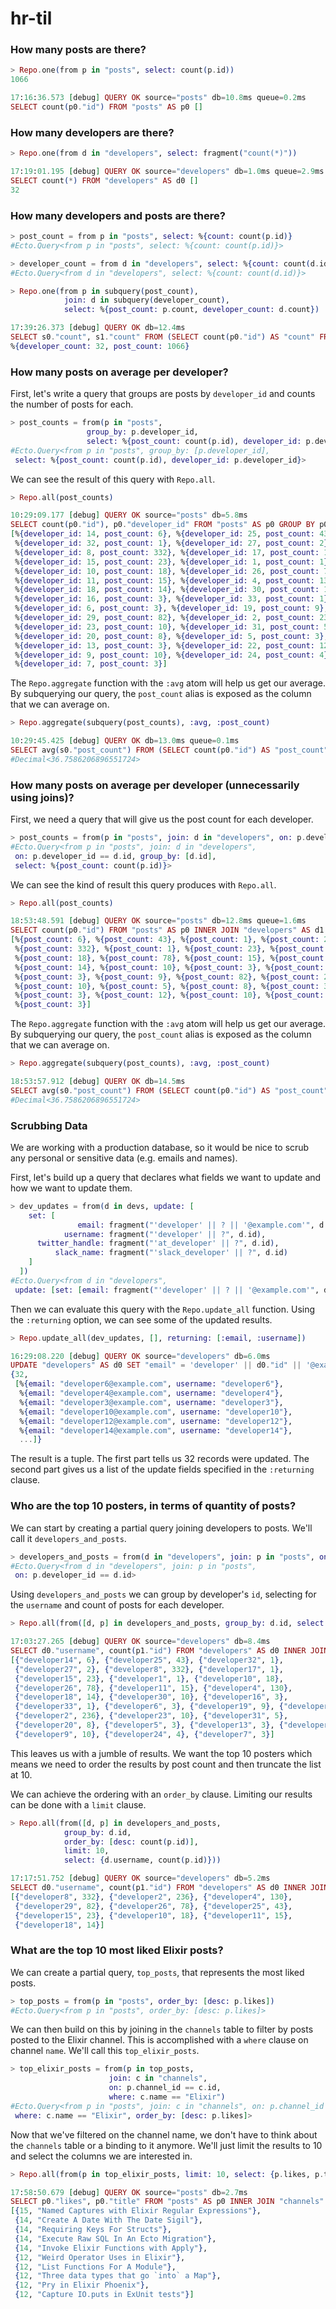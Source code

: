 # hr-til

### How many posts are there?

```elixir
> Repo.one(from p in "posts", select: count(p.id))
1066

17:16:36.573 [debug] QUERY OK source="posts" db=10.8ms queue=0.2ms
SELECT count(p0."id") FROM "posts" AS p0 []
```

### How many developers are there?

```elixir
> Repo.one(from d in "developers", select: fragment("count(*)"))

17:19:01.195 [debug] QUERY OK source="developers" db=1.0ms queue=2.9ms
SELECT count(*) FROM "developers" AS d0 []
32
```

### How many developers and posts are there?

```elixir
> post_count = from p in "posts", select: %{count: count(p.id)}
#Ecto.Query<from p in "posts", select: %{count: count(p.id)}>

> developer_count = from d in "developers", select: %{count: count(d.id)}
#Ecto.Query<from d in "developers", select: %{count: count(d.id)}>

> Repo.one(from p in subquery(post_count),
            join: d in subquery(developer_count),
            select: %{post_count: p.count, developer_count: d.count})

17:39:26.373 [debug] QUERY OK db=12.4ms
SELECT s0."count", s1."count" FROM (SELECT count(p0."id") AS "count" FROM "posts" AS p0) AS s0 INNER JOIN (SELECT count(d0."id") AS "count" FROM "developers" AS d0) AS s1 ON TRUE []
%{developer_count: 32, post_count: 1066}
```

### How many posts on average per developer?

First, let's write a query that groups are posts by `developer_id` and
counts the number of posts for each.

```elixir
> post_counts = from(p in "posts",
                 group_by: p.developer_id,
                 select: %{post_count: count(p.id), developer_id: p.developer_id})
#Ecto.Query<from p in "posts", group_by: [p.developer_id],
 select: %{post_count: count(p.id), developer_id: p.developer_id}>
```

We can see the result of this query with `Repo.all`.

```elixir
> Repo.all(post_counts)

10:29:09.177 [debug] QUERY OK source="posts" db=5.8ms
SELECT count(p0."id"), p0."developer_id" FROM "posts" AS p0 GROUP BY p0."developer_id" []
[%{developer_id: 14, post_count: 6}, %{developer_id: 25, post_count: 43},
 %{developer_id: 32, post_count: 1}, %{developer_id: 27, post_count: 2},
 %{developer_id: 8, post_count: 332}, %{developer_id: 17, post_count: 1},
 %{developer_id: 15, post_count: 23}, %{developer_id: 1, post_count: 1},
 %{developer_id: 10, post_count: 18}, %{developer_id: 26, post_count: 78},
 %{developer_id: 11, post_count: 15}, %{developer_id: 4, post_count: 130},
 %{developer_id: 18, post_count: 14}, %{developer_id: 30, post_count: 10},
 %{developer_id: 16, post_count: 3}, %{developer_id: 33, post_count: 1},
 %{developer_id: 6, post_count: 3}, %{developer_id: 19, post_count: 9},
 %{developer_id: 29, post_count: 82}, %{developer_id: 2, post_count: 236},
 %{developer_id: 23, post_count: 10}, %{developer_id: 31, post_count: 5},
 %{developer_id: 20, post_count: 8}, %{developer_id: 5, post_count: 3},
 %{developer_id: 13, post_count: 3}, %{developer_id: 22, post_count: 12},
 %{developer_id: 9, post_count: 10}, %{developer_id: 24, post_count: 4},
 %{developer_id: 7, post_count: 3}]
```

The `Repo.aggregate` function with the `:avg` atom will help us get our
average. By subquerying our query, the `post_count` alias is exposed as the
column that we can average on.

```elixir
> Repo.aggregate(subquery(post_counts), :avg, :post_count)

10:29:45.425 [debug] QUERY OK db=13.0ms queue=0.1ms
SELECT avg(s0."post_count") FROM (SELECT count(p0."id") AS "post_count", p0."developer_id" AS "developer_id" FROM "posts" AS p0 GROUP BY p0."developer_id") AS s0 []
#Decimal<36.7586206896551724>
```

### How many posts on average per developer (unnecessarily using joins)?

First, we need a query that will give us the post count for each developer.

```elixir
> post_counts = from(p in "posts", join: d in "developers", on: p.developer_id == d.id, group_by: d.id, select: %{post_count: count(p.id)})
#Ecto.Query<from p in "posts", join: d in "developers",
 on: p.developer_id == d.id, group_by: [d.id],
 select: %{post_count: count(p.id)}>
```

We can see the kind of result this query produces with `Repo.all`.

```elixir
> Repo.all(post_counts)

18:53:48.591 [debug] QUERY OK source="posts" db=12.8ms queue=1.6ms
SELECT count(p0."id") FROM "posts" AS p0 INNER JOIN "developers" AS d1 ON p0."developer_id" = d1."id" GROUP BY d1."id" []
[%{post_count: 6}, %{post_count: 43}, %{post_count: 1}, %{post_count: 2},
 %{post_count: 332}, %{post_count: 1}, %{post_count: 23}, %{post_count: 1},
 %{post_count: 18}, %{post_count: 78}, %{post_count: 15}, %{post_count: 130},
 %{post_count: 14}, %{post_count: 10}, %{post_count: 3}, %{post_count: 1},
 %{post_count: 3}, %{post_count: 9}, %{post_count: 82}, %{post_count: 236},
 %{post_count: 10}, %{post_count: 5}, %{post_count: 8}, %{post_count: 3},
 %{post_count: 3}, %{post_count: 12}, %{post_count: 10}, %{post_count: 4},
 %{post_count: 3}]
```

The `Repo.aggregate` function with the `:avg` atom will help us get our
average. By subquerying our query, the `post_count` alias is exposed as the
column that we can average on.

```elixir
> Repo.aggregate(subquery(post_counts), :avg, :post_count)

18:53:57.912 [debug] QUERY OK db=14.5ms
SELECT avg(s0."post_count") FROM (SELECT count(p0."id") AS "post_count" FROM "posts" AS p0 INNER JOIN "developers" AS d1 ON p0."developer_id" = d1."id" GROUP BY d1."id") AS s0 []
#Decimal<36.7586206896551724>
```

### Scrubbing Data

We are working with a production database, so it would be nice to scrub any
personal or sensitive data (e.g. emails and names).

First, let's build up a query that declares what fields we want to update
and how we want to update them.

```elixir
> dev_updates = from(d in devs, update: [
    set: [
               email: fragment("'developer' || ? || '@example.com'", d.id),
            username: fragment("'developer' || ?", d.id),
      twitter_handle: fragment("'at_developer' || ?", d.id),
          slack_name: fragment("'slack_developer' || ?", d.id)
    ]
  ])
#Ecto.Query<from d in "developers",
 update: [set: [email: fragment("'developer' || ? || '@example.com'", d.id), username: fragment("'developer' || ?", d.id), twitter_handle: fragment("'at_developer' || ?", d.id), slack_name: fragment("'slack_developer' || ?", d.id)]]>
```

Then we can evaluate this query with the `Repo.update_all` function. Using
the `:returning` option, we can see some of the updated results.

```elixir
> Repo.update_all(dev_updates, [], returning: [:email, :username])

16:29:08.220 [debug] QUERY OK source="developers" db=6.0ms
UPDATE "developers" AS d0 SET "email" = 'developer' || d0."id" || '@example.com', "username" = 'developer' || d0."id", "twitter_handle" = 'at_developer' || d0."id", "slack_name" = 'slack_developer' || d0."id" RETURNING d0."email", d0."username" []
{32,
 [%{email: "developer6@example.com", username: "developer6"},
  %{email: "developer4@example.com", username: "developer4"},
  %{email: "developer3@example.com", username: "developer3"},
  %{email: "developer10@example.com", username: "developer10"},
  %{email: "developer12@example.com", username: "developer12"},
  %{email: "developer14@example.com", username: "developer14"},
  ...]}
```

The result is a tuple. The first part tells us 32 records were updated. The
second part gives us a list of the update fields specified in the
`:returning` clause.

### Who are the top 10 posters, in terms of quantity of posts?

We can start by creating a partial query joining developers to posts. We'll
call it `developers_and_posts`.

```elixir
> developers_and_posts = from(d in "developers", join: p in "posts", on: p.developer_id == d.id)
#Ecto.Query<from d in "developers", join: p in "posts",
 on: p.developer_id == d.id>
```

Using `developers_and_posts` we can group by developer's `id`, selecting for
the `username` and count of posts for each developer.

```elixir
> Repo.all(from([d, p] in developers_and_posts, group_by: d.id, select: {d.username, count(p.id)}))

17:03:27.265 [debug] QUERY OK source="developers" db=8.4ms
SELECT d0."username", count(p1."id") FROM "developers" AS d0 INNER JOIN "posts" AS p1 ON p1."developer_id" = d0."id" GROUP BY d0."id" []
[{"developer14", 6}, {"developer25", 43}, {"developer32", 1},
 {"developer27", 2}, {"developer8", 332}, {"developer17", 1},
 {"developer15", 23}, {"developer1", 1}, {"developer10", 18},
 {"developer26", 78}, {"developer11", 15}, {"developer4", 130},
 {"developer18", 14}, {"developer30", 10}, {"developer16", 3},
 {"developer33", 1}, {"developer6", 3}, {"developer19", 9}, {"developer29", 82},
 {"developer2", 236}, {"developer23", 10}, {"developer31", 5},
 {"developer20", 8}, {"developer5", 3}, {"developer13", 3}, {"developer22", 12},
 {"developer9", 10}, {"developer24", 4}, {"developer7", 3}]
```

This leaves us with a jumble of results. We want the top 10 posters which
means we need to order the results by post count and then truncate the list
at 10.

We can achieve the ordering with an `order_by` clause. Limiting our results
can be done with a `limit` clause.

```elixir
> Repo.all(from([d, p] in developers_and_posts,
            group_by: d.id,
            order_by: [desc: count(p.id)],
            limit: 10,
            select: {d.username, count(p.id)}))

17:17:51.752 [debug] QUERY OK source="developers" db=5.2ms
SELECT d0."username", count(p1."id") FROM "developers" AS d0 INNER JOIN "posts" AS p1 ON p1."developer_id" = d0."id" GROUP BY d0."id" ORDER BY count(p1."id") DESC LIMIT 10 []
[{"developer8", 332}, {"developer2", 236}, {"developer4", 130},
 {"developer29", 82}, {"developer26", 78}, {"developer25", 43},
 {"developer15", 23}, {"developer10", 18}, {"developer11", 15},
 {"developer18", 14}]
```

### What are the top 10 most liked Elixir posts?

We can create a partial query, `top_posts`, that represents the most liked
posts.

```elixir
> top_posts = from(p in "posts", order_by: [desc: p.likes])
#Ecto.Query<from p in "posts", order_by: [desc: p.likes]>
```

We can then build on this by joining in the `channels` table to filter by
posts posted to the Elixir channel. This is accomplished with a `where`
clause on channel `name`. We'll call this `top_elixir_posts`.

```elixir
> top_elixir_posts = from(p in top_posts,
                      join: c in "channels",
                      on: p.channel_id == c.id,
                      where: c.name == "Elixir")
#Ecto.Query<from p in "posts", join: c in "channels", on: p.channel_id == c.id,
 where: c.name == "Elixir", order_by: [desc: p.likes]>
```

Now that we've filtered on the channel name, we don't have to think about
the `channels` table or a binding to it anymore. We'll just limit the
results to 10 and select the columns we are interested in.

```elixir
> Repo.all(from(p in top_elixir_posts, limit: 10, select: {p.likes, p.title}))

17:58:50.679 [debug] QUERY OK source="posts" db=2.7ms
SELECT p0."likes", p0."title" FROM "posts" AS p0 INNER JOIN "channels" AS c1 ON p0."channel_id" = c1."id" WHERE (c1."name" = 'elixir') ORDER BY p0."likes" DESC LIMIT 10 []
[{15, "Named Captures with Elixir Regular Expressions"},
 {14, "Create A Date With The Date Sigil"},
 {14, "Requiring Keys For Structs"},
 {14, "Execute Raw SQL In An Ecto Migration"},
 {14, "Invoke Elixir Functions with Apply"},
 {12, "Weird Operator Uses in Elixir"},
 {12, "List Functions For A Module"},
 {12, "Three data types that go `into` a Map"},
 {12, "Pry in Elixir Phoenix"},
 {12, "Capture IO.puts in ExUnit tests"}]
```

